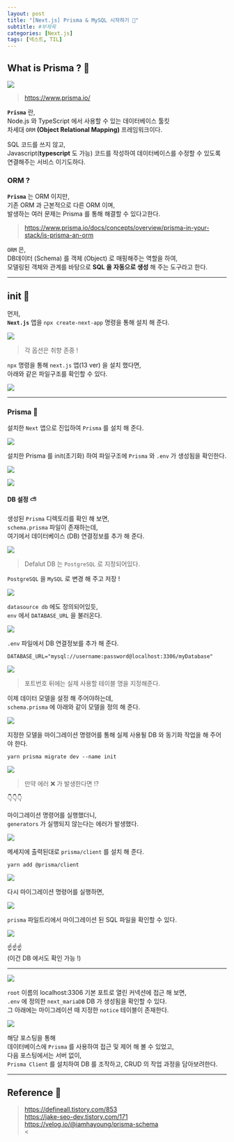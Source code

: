 ```yaml
---
layout: post
title: "[Next.js] Prisma & MySQL 시작하기 🌸"
subtitle: #부제목
categories: [Next.js]
tags: [넥스트, TIL]
---
```


## What is Prisma ? 🌱

![](https://img1.daumcdn.net/thumb/R1280x0/?scode=mtistory2&fname=https%3A%2F%2Fblog.kakaocdn.net%2Fdn%2FbRptLk%2FbtsugjDHrMF%2F8NIEjX2zP60x4k8TuaVE10%2Fimg.jpg)

> <https://www.prisma.io/>

**`Prisma`** 란,<br>
Node.js 와 TypeScript 에서 사용할 수 있는 데이터베이스 툴킷<br>
차세대 `ORM` **(Object Relational Mapping)** 프레임워크이다.<br>

SQL 코드를 쓰지 않고,<br>
Javascript(**typescript** 도 가능) 코드를 작성하여 데이터베이스를 수정할 수 있도록 연결해주는 서비스 이기도하다.<br>

### ORM ?

**`Prisma`** 는 ORM 이지만,<br>
기존 ORM 과 근본적으로 다른 ORM 이며,<bR>
발생하는 여러 문제는 Prisma 를 통해 해결할 수 있다고한다.<br>

> <https://www.prisma.io/docs/concepts/overview/prisma-in-your-stack/is-prisma-an-orm>

`ORM` 은,<br>
DB데이터 (Schema) 를 객체 (Object) 로 매핑해주는 역할을 하여,<br>
모델링된 객체와 관계를 바탕으로 **SQL 을 자동으로 생성** 해 주는 도구라고 한다.

---

## init 🌼

먼저,<br>
**`Next.js`** 앱을 `npx create-next-app` 명령을 통해 설치 해 준다.

![](https://img1.daumcdn.net/thumb/R1280x0/?scode=mtistory2&fname=https%3A%2F%2Fblog.kakaocdn.net%2Fdn%2FKV9TH%2FbtsugTSELmt%2F8tYWApH5UBo7dIC82LRXV0%2Fimg.jpg)

> 각 옵션은 취향 존중 !

`npx` 명령을 통해 `next.js` 앱(13 ver) 을 설치 했다면,<br>
아래와 같은 파일구조를 확인할 수 있다.

![](https://img1.daumcdn.net/thumb/R1280x0/?scode=mtistory2&fname=https%3A%2F%2Fblog.kakaocdn.net%2Fdn%2FScwKr%2FbtsuGzefwRJ%2FFlHVdBxX3J7O1XShPaxLs0%2Fimg.png)

---

### Prisma 🌝

설치한 `Next` 앱으로 진입하여 `Prisma` 를 설치 해 준다.

![](https://img1.daumcdn.net/thumb/R1280x0/?scode=mtistory2&fname=https%3A%2F%2Fblog.kakaocdn.net%2Fdn%2FIRNg3%2FbtsugUjJKIZ%2FfAsaEP3qFL60TKnOvyJjM1%2Fimg.png)

설치한 Prisma 를 init(초기화) 하여 파일구조에 `Prisma` 와 `.env` 가 생성됨을 확인한다.

![](https://img1.daumcdn.net/thumb/R1280x0/?scode=mtistory2&fname=https%3A%2F%2Fblog.kakaocdn.net%2Fdn%2FceHU5e%2FbtsuGhq1SZE%2FzCtbKWSyNvk7z1YLUPqKZK%2Fimg.png)

![](https://img1.daumcdn.net/thumb/R1280x0/?scode=mtistory2&fname=https%3A%2F%2Fblog.kakaocdn.net%2Fdn%2FbNeoDZ%2FbtsuGl71mBl%2F07vfGroNSE2ry6f4GfP2q0%2Fimg.png)

#### DB 설정 ⛅️

생성된 `Prisma` 디렉토리를 확인 해 보면,<bR>
`schema.prisma` 파일이 존재하는데,<bR>
여기에서 데이터베이스 (DB) 연결정보를 추가 해 준다.

![](https://img1.daumcdn.net/thumb/R1280x0/?scode=mtistory2&fname=https%3A%2F%2Fblog.kakaocdn.net%2Fdn%2FcjSwhc%2FbtsuqA5Wrla%2FxYHDeLsIf9Yg6EAKIIska0%2Fimg.jpg)

> Defalut DB 는 `PostgreSQL` 로 지정되어있다.

`PostgreSQL` 을 `MySQL` 로 변경 해 주고 저장 !

![](https://img1.daumcdn.net/thumb/R1280x0/?scode=mtistory2&fname=https%3A%2F%2Fblog.kakaocdn.net%2Fdn%2FocDx9%2Fbtsut5x65NY%2FWlMc1ztDkPK7R6eZBCTI4k%2Fimg.png)

`datasource db` 에도 정의되어있듯,<br>
`env` 에서 `DATABASE_URL` 을 불러온다.

![](https://img1.daumcdn.net/thumb/R1280x0/?scode=mtistory2&fname=https%3A%2F%2Fblog.kakaocdn.net%2Fdn%2FkAidi%2FbtsuJcvV2Py%2F3fYKJ4kzEE9LUtkECvV5K0%2Fimg.jpg)

`.env` 파일에서 DB 연결정보를 추가 해 준다.

```
DATABASE_URL="mysql://username:password@localhost:3306/myDatabase"
```

![](https://img1.daumcdn.net/thumb/R1280x0/?scode=mtistory2&fname=https%3A%2F%2Fblog.kakaocdn.net%2Fdn%2FburQUm%2FbtsuIB3G51z%2FubHv4kZydUZCivE2aE2n11%2Fimg.png)

> 포트번호 뒤에는 실제 사용할 테이블 명을 지정해준다.

이제 데이터 모델을 설정 해 주어야하는데,<br>
`schema.prisma` 에 아래와 같이 모델을 정의 해 준다.

![](https://img1.daumcdn.net/thumb/R1280x0/?scode=mtistory2&fname=https%3A%2F%2Fblog.kakaocdn.net%2Fdn%2FTkMXl%2FbtsvvCUNnI0%2FBNQDeQ7pKtgYzKdUb6nkWk%2Fimg.png)

지정한 모델을 마이그레이션 명령어를 통해 실제 사용될 DB 와 동기화 작업을 해 주어야 한다.

```
yarn prisma migrate dev --name init
```

![](https://img1.daumcdn.net/thumb/R1280x0/?scode=mtistory2&fname=https%3A%2F%2Fblog.kakaocdn.net%2Fdn%2Felbk6a%2FbtsvnivRA1O%2FQbT8j0OGAiB1xu0HpC2W8K%2Fimg.png)

> 만약 에러 ❌ 가 발생한다면 !?

👇👇👇<br>

마이그레이션 명령어를 실행했더니,<br>
`generators` 가 실행되지 않는다는 에러가 발생했다.

![](https://img1.daumcdn.net/thumb/R1280x0/?scode=mtistory2&fname=https%3A%2F%2Fblog.kakaocdn.net%2Fdn%2FF5mLv%2FbtsvmzdwToQ%2FaUvAyd9qa31VkC31AcneQ0%2Fimg.png)

메세지에 출력된대로 `prisma/client` 를 설치 해 준다.

```
yarn add @prisma/client
```

![](https://img1.daumcdn.net/thumb/R1280x0/?scode=mtistory2&fname=https%3A%2F%2Fblog.kakaocdn.net%2Fdn%2FIgjrb%2Fbtsvdsz0h1c%2F4o9dA0hxuXa2rWqQAwRVm0%2Fimg.png)

다시 마이그레이션 명령어를 실행하면,

![](https://img1.daumcdn.net/thumb/R1280x0/?scode=mtistory2&fname=https%3A%2F%2Fblog.kakaocdn.net%2Fdn%2Felbk6a%2FbtsvnivRA1O%2FQbT8j0OGAiB1xu0HpC2W8K%2Fimg.png)

`prisma` 파일트리에서 마이그레이션 된 SQL 파일을 확인할 수 있다.

![](https://img1.daumcdn.net/thumb/R1280x0/?scode=mtistory2&fname=https%3A%2F%2Fblog.kakaocdn.net%2Fdn%2FdqT7GH%2Fbtsvnbi6GY7%2F3WRYGTECoJZtmCpEzHpjx0%2Fimg.png)

☝️☝️☝️<br>
(이건 DB 에서도 확인 가능 !)

---

![](https://img1.daumcdn.net/thumb/R1280x0/?scode=mtistory2&fname=https%3A%2F%2Fblog.kakaocdn.net%2Fdn%2Fc2FKRr%2Fbtsvargrfxf%2F0aVOcZwXz82JoFggo2EvOK%2Fimg.png)

`root` 이름의 localhost:3306 기본 포트로 열린 커넥션에 접근 해 보면,<br>
`.env` 에 정의한 `next_mariaDB` DB 가 생성됨을 확인할 수 있다.<br>
그 아래에는 마이그레이션 때 지정한 `notice` 테이블이 존재한다.

![](https://img1.daumcdn.net/thumb/R1280x0/?scode=mtistory2&fname=https%3A%2F%2Fblog.kakaocdn.net%2Fdn%2FcuMBNP%2FbtsviRL6tb9%2Fr9vxoOgqEic3aj3PDiRhEK%2Fimg.png)

해당 포스팅을 통해<br>
데이터베이스에 `Prisma` 를 사용하여 접근 및 제어 해 볼 수 있었고,<br>
다음 포스팅에서는 서버 없이,<br>
`Prisma Client` 를 설치하여 DB 를 조작하고, CRUD 의 작업 과정을 담아보려한다.

---

## Reference 🌊

> <https://defineall.tistory.com/853><br><https://jake-seo-dev.tistory.com/171><br><https://velog.io/@iamhayoung/prisma-schema><br><
